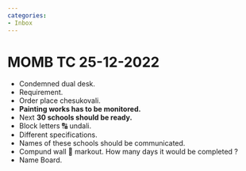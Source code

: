 ```yaml
---
categories:
- Inbox
---
```

# MOMB TC 25-12-2022

- Condemned dual desk.
- Requirement.
- Order place chesukovali.
- **Painting works has to be monitored.**
- Next **30 schools should be ready.**
- Block letters 🔠 undali.
- Different specifications.
- Names of these schools should be communicated.
- Compund wall 🧱 markout. How many days it would be completed ?
- Name Board.
